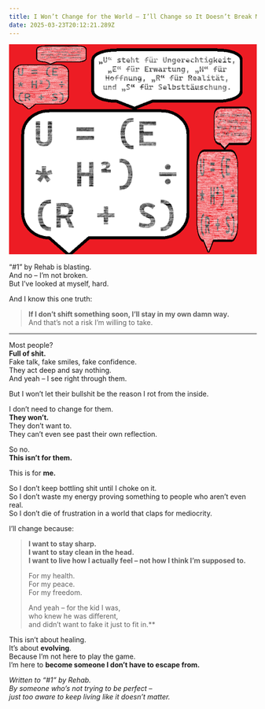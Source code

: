 ```yaml
---
title: I Won’t Change for the World – I’ll Change so It Doesn’t Break Me.
date: 2025-03-23T20:12:21.289Z
---
```



![Alles ist sinnlos, aber trotzdem machen wir weiter?](/assets/images/.....png "Alles ist sinnlos, aber trotzdem machen wir weiter?")

“#1” by Rehab is blasting.\
And no – I’m not broken.\
But I’ve looked at myself, hard.

And I know this one truth:

> **If I don’t shift something soon, I’ll stay in my own damn way.**\
> And that’s not a risk I’m willing to take.

- - -

Most people?\
**Full of shit.**\
Fake talk, fake smiles, fake confidence.\
They act deep and say nothing.\
And yeah – I see right through them.

But I won’t let their bullshit be the reason I rot from the inside.

I don’t need to change for them.\
**They won’t.**\
They don’t want to.\
They can’t even see past their own reflection.

So no.\
**This isn’t for them.**

This is for **me.**

So I don’t keep bottling shit until I choke on it.\
So I don’t waste my energy proving something to people who aren’t even real.\
So I don’t die of frustration in a world that claps for mediocrity.

I’ll change because:

> **I want to stay sharp.\
> I want to stay clean in the head.\
> I want to live how I actually feel – not how I think I’m supposed to.**
>
> For my health.\
> For my peace.\
> For my freedom.
>
> And yeah – for the kid I was,\
> who knew he was different,\
> and didn’t want to fake it just to fit in.\*\*

This isn’t about healing.\
It’s about **evolving**.\
Because I’m not here to play the game.\
I’m here to **become someone I don’t have to escape from.**

*Written to “#1” by Rehab.\
By someone who’s not trying to be perfect –\
just too aware to keep living like it doesn’t matter.*
